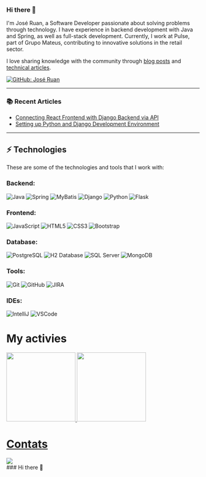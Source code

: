 
### Hi there 👋

I'm José Ruan, a Software Developer passionate about solving problems through technology. I have experience in backend development with Java and Spring, as well as full-stack development. Currently, I work at Pulse, part of Grupo Mateus, contributing to innovative solutions in the retail sector.

I love sharing knowledge with the community through [blog posts](https://medium.com/@ruansampaio001/conectando-aplica%C3%A7%C3%A3o-frontend-react-com-backend-django-atravez-de-api-702d1088ceb3) and [technical articles](https://medium.com/@ruansampaio001/preparando-ambiente-python-django-88f52dcc21cc).


[![GitHub: José Ruan](https://img.shields.io/badge/-GitHub-181717?style=flat-square&logo=github)](https://github.com/ruansampaio001)

____

### 📚 Recent Articles
- [Connecting React Frontend with Django Backend via API](https://medium.com/@ruansampaio001/conectando-aplica%C3%A7%C3%A3o-frontend-react-com-backend-django-atravez-de-api-702d1088ceb3)
- [Setting up Python and Django Development Environment](https://medium.com/@ruansampaio001/preparando-ambiente-python-django-88f52dcc21cc)

____

## ⚡ Technologies

These are some of the technologies and tools that I work with:

### Backend:  
![Java](https://img.shields.io/badge/-Java-007396?style=flat-square&logo=java)
![Spring](https://img.shields.io/badge/-Spring-6DB33F?style=flat-square&logo=spring&logoColor=white)
![MyBatis](https://img.shields.io/badge/-MyBatis-B7178C?style=flat-square&logo=mybatis)
![Django](https://img.shields.io/badge/-Django-092E20?style=flat-square&logo=django)
![Python](https://img.shields.io/badge/-Python-3776AB?style=flat-square&logo=python&logoColor=white)
![Flask](https://img.shields.io/badge/-Flask-000000?style=flat-square&logo=flask&logoColor=white)

### Frontend:  
![JavaScript](https://img.shields.io/badge/-JavaScript-black?style=flat-square&logo=javascript)
![HTML5](https://img.shields.io/badge/-HTML5-E34F26?style=flat-square&logo=html5&logoColor=white)
![CSS3](https://img.shields.io/badge/-CSS3-1572B6?style=flat-square&logo=css3)
![Bootstrap](https://img.shields.io/badge/-Bootstrap-7952B3?style=flat-square&logo=bootstrap&logoColor=white)

### Database:  
![PostgreSQL](https://img.shields.io/badge/-PostgreSQL-336791?style=flat-square&logo=postgresql&logoColor=white)
![H2 Database](https://img.shields.io/badge/-H2%20Database-blue?style=flat-square&logo=h2&logoColor=white)
![SQL Server](https://img.shields.io/badge/-SQL%20Server-CC2927?style=flat-square&logo=microsoft-sql-server&logoColor=white)
![MongoDB](https://img.shields.io/badge/-MongoDB-47A248?style=flat-square&logo=mongodb&logoColor=white)

### Tools:  
![Git](https://img.shields.io/badge/-Git-black?style=flat-square&logo=git)
![GitHub](https://img.shields.io/badge/-GitHub-181717?style=flat-square&logo=github)
![JIRA](https://img.shields.io/badge/-JIRA-0052CC?style=flat-square&logo=jira)

### IDEs:  
![IntelliJ](https://img.shields.io/badge/-IntelliJ%20IDEA-black?style=flat-square&logo=intellij-idea&logoColor=white)
![VSCode](https://img.shields.io/badge/-VSCode-007ACC?style=flat-square&logo=visual-studio-code&logoColor=white)

# My activies
  <a href="https://github.com/RuanSampaio-code">
  <img height="180em" src="https://github-readme-stats.vercel.app/api?username=RuanSampaio-code&show_icons=true&theme=gotham&include_all_commits=true&count_private=true"/>
  <img height="180em" src="https://github-readme-stats.vercel.app/api/top-langs/?username=RuanSampaio-code&layout=compact&langs_count=7&theme=gotham"/>
</div>

# Contats
<div> 
<!--     <a href="https://www.linkedin.com/in/ruan-sampaio-dev" target="_blank"><img src="https://img.shields.io/badge/-LinkedIn-%230077B5?style=for-the-badge&logo=linkedin&logoColor=white" target="_blank"></a>  -->
    <a href="mailto:ruansampaio001@gmail.com"><img src="https://img.shields.io/badge/Email-D14836?style=for-the-badge&logo=gmail&logoColor=white" target="_blank"></a>
</div>
### Hi there 👋
